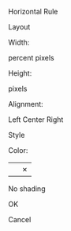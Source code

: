 Horizontal Rule

Layout

Width:

percent pixels  

Height:

pixels  

Alignment:

Left Center Right

Style

Color:

<table><tbody><tr class="odd"><td> </td><td>×</td></tr></tbody></table>

  

No shading  

OK

Cancel
